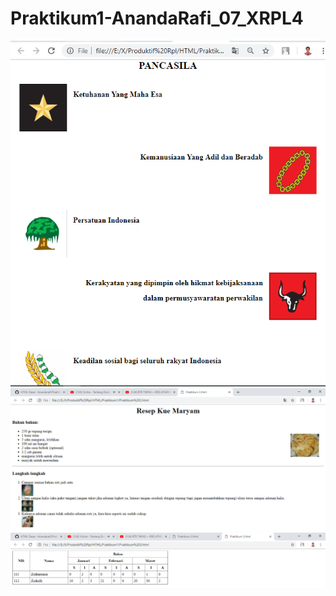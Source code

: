 # Praktikum1-AnandaRafi_07_XRPL4
![Alt text](https://github.com/Anandarafi/Praktikum1-AnandaRafi_07_XRPL4/blob/master/Praktikum%201.PNG)
![Alt text](https://github.com/Anandarafi/Praktikum1-AnandaRafi_07_XRPL4/blob/master/Praktikum%202.PNG)
![Alt text](https://github.com/Anandarafi/Praktikum1-AnandaRafi_07_XRPL4/blob/master/Praktikum%203.PNG)
